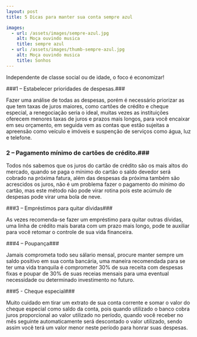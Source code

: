```yaml
---
layout: post
title: 5 Dicas para manter sua conta sempre azul

images: 
  - url: /assets/images/sempre-azul.jpg
    alt: Moça ouvindo musica
    title: sempre azul
  - url: /assets/images/thumb-sempre-azul.jpg
    alt: Moça ouvindo musica
    title: Sonhos
---
```


Independente de classe social ou de idade, o foco é economizar!

###1 – Estabelecer prioridades de despesas.###

Fazer uma análise de todas as despesas, porém é necessário priorizar as que tem taxas de juros maiores, como cartões de crédito e cheque especial, a renegociação seria o ideal, muitas vezes as instituições oferecem menores taxas de juros e prazos mais longos, para você encaixar em seu orçamento, em seguida vem as contas que estão sujeitas a apreensão como veículo e imóveis e suspenção de serviços como água, luz e telefone.

### 2 – Pagamento mínimo de cartões de crédito.###

Todos nós sabemos que os juros do cartão de crédito são os mais altos do mercado, quando se paga o mínimo do cartão o saldo devedor será cobrado na próxima fatura, além das despesas da próxima também são acrescidos os juros, não é um problema fazer o pagamento do mínimo do cartão, mas este método não pode virar rotina pois este acúmulo de despesas pode virar uma bola de neve.

###3 – Empréstimos para quitar dívidas###

As vezes recomenda-se fazer um empréstimo para quitar outras dívidas, uma linha de crédito mais barata com um prazo mais longo, pode te auxiliar para você retomar o controle de sua vida financeira.

###4 – Poupança###

Jamais comprometa todo seu sálario mensal, procure manter sempre um saldo positivo em sua conta bancária, uma maneira recomendada para se ter uma vida tranquila é comprometer 30% de sua receita com despesas fixas e poupar de 30% de suas receias mensais para uma eventual necessidade ou determinado investimento no futuro.

###5 - Cheque especial###

Muito cuidado em tirar um extrato de sua conta corrente e somar o valor do cheque especial como saldo da conta, pois quando utilizado o banco cobra juros proporcional ao valor utilizado no período, quando você receber no mês seguinte automaticamente será descontado o valor utilizado, sendo assim você terá um valor menor neste período para honrar suas despesas.